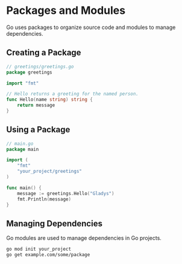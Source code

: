 # Packages and Modules

Go uses packages to organize source code and modules to manage dependencies.

## Creating a Package

```go
// greetings/greetings.go
package greetings

import "fmt"

// Hello returns a greeting for the named person.
func Hello(name string) string {
    return message
}
```

## Using a Package

```go
// main.go
package main

import (
    "fmt"
    "your_project/greetings"
)

func main() {
    message := greetings.Hello("Gladys")
    fmt.Println(message)
}
```

## Managing Dependencies

Go modules are used to manage dependencies in Go projects.

```bash
go mod init your_project
go get example.com/some/package
```

